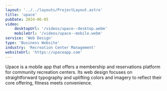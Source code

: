 ```yaml
---
layout: '../../layouts/ProjectLayout.astro'
title: 'upace'
pubDate: 2024-06-05
video:
    desktopUrl: '/videos/upace--desktop.webm'
    mobileUrl: '/videos/upace--mobile.webm'
service: 'Web Design'
type: 'Business Website'
industry: 'Recreation Center Management'
websiteUrl: 'https://upaceapp.com'
---
```


Upace is a mobile app that offers a membership and reservations platform for community recreation centers. Its web design focuses on straightforward typography and uplifting colors and imagery to reflect their core offering, fitness meets convenience. 